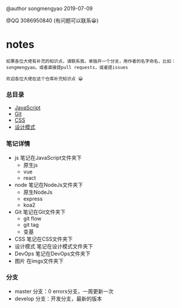 @author songmengyao 2019-07-09 
    
@QQ 3086950840 (有问题可以联系😀)

# notes

`如果各位大佬有补充的知识点，请联系我，单独开一个分支，用作者的名字命名，比如：songmengyao。或者直接提pull requests，或者提issues`

`欢迎各位大佬在这个仓库补充知识点 😀`

### 总目录
- [JavaScript](./JavaScript/原生JS.md)
- [Git](./Git/git常用操作.md)
- [CSS](./CSS/css知识点.md)
- [设计模式](./设计模式/设计模式.md)

### 笔记详情

- js 笔记在JavaScript文件夹下
  - 原生js
  - vue
  - react
- node 笔记在NodeJs文件夹下
  - 原生NodeJs
  - express
  - koa2
- Git 笔记在Git文件夹下
  - git flow
  - git tag
  - 变基
- CSS 笔记在CSS文件夹下
- 设计模式 笔记在设计模式文件夹下
- DevOps 笔记在DevOps文件夹下
- 图片 在imgs文件夹下

### 分支

- master 分支：0 errors分支，一周更新一次
- develop 分支：开发分支，最新的版本
